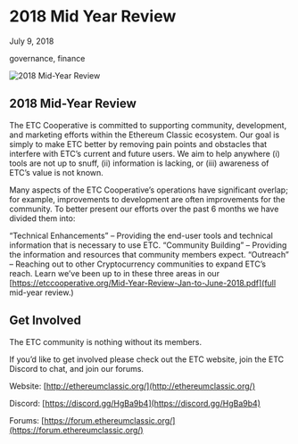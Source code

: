 # 2018 Mid Year Review

July 9, 2018

governance, finance

![2018 Mid-Year Review](/img/posts/04_ecc.jpeg)

## 2018 Mid-Year Review

The ETC Cooperative is committed to supporting community, development, and marketing efforts within the Ethereum Classic ecosystem. Our goal is simply to make ETC better by removing pain points and obstacles that interfere with ETC’s current and future users. We aim to help anywhere (i) tools are not up to snuff, (ii) information is lacking, or (iii) awareness of ETC’s value is not known.

Many aspects of the ETC Cooperative’s operations have significant overlap; for example, improvements to development are often improvements for the community. To better present our efforts over the past 6 months we have divided them into:

“Technical Enhancements” – Providing the end-user tools and technical information that is necessary to use ETC. “Community Building” – Providing the information and resources that community members expect. “Outreach” – Reaching out to other Cryptocurrency communities to expand ETC’s reach. Learn we’ve been up to in these three areas in our [https://etccooperative.org/Mid-Year-Review-Jan-to-June-2018.pdf](full mid-year review.)

## Get Involved

The ETC community is nothing without its members.

If you’d like to get involved please check out the ETC website, join the ETC Discord to chat, and join our forums.

Website: [http://ethereumclassic.org/](http://ethereumclassic.org/)

Discord: [https://discord.gg/HgBa9b4](https://discord.gg/HgBa9b4)

Forums: [https://forum.ethereumclassic.org/](https://forum.ethereumclassic.org/)
